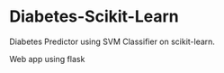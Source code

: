 # Diabetes-Scikit-Learn

Diabetes Predictor using SVM Classifier on scikit-learn.

Web app using flask
